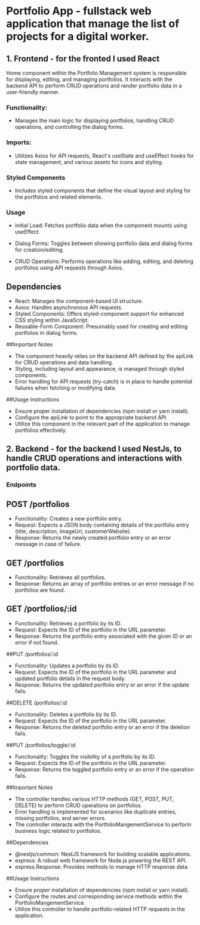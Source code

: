 # Portfolio App - fullstack web application that manage the list of projects for a digital worker.

## 1. Frontend - for the fronted I used React 

Home component within the Portfolio Management system is responsible for displaying, editing, and managing portfolios. It interacts with the backend API to perform CRUD operations and render portfolio data in a user-friendly manner.

### Functionality: 
- Manages the main logic for displaying portfolios, handling CRUD operations, and controlling the dialog forms.

### Imports: 
- Utilizes Axios for API requests, React's useState and useEffect hooks for state management, and various assets for icons and styling.

### Styled Components
- Includes styled components that define the visual layout and styling for the portfolios and related elements.

### Usage

- Initial Load: Fetches portfolio data when the component mounts using useEffect.

- Dialog Forms: Toggles between showing portfolio data and dialog forms for creation/editing.

- CRUD Operations: Performs operations like adding, editing, and deleting portfolios using API requests through Axios.

## Dependencies
- React: Manages the component-based UI structure.
- Axios: Handles asynchronous API requests.
- Styled Components: Offers styled-component support for enhanced CSS styling within JavaScript.
- Reusable-Form Component: Presumably used for creating and editing portfolios in dialog forms.

##Important Notes
- The component heavily relies on the backend API defined by the apiLink for CRUD operations and data handling.
- Styling, including layout and appearance, is managed through styled components.
- Error handling for API requests (try-catch) is in place to handle potential failures when fetching or modifying data.
  
##Usage Instructions
- Ensure proper installation of dependencies (npm install or yarn install).
- Configure the apiLink to point to the appropriate backend API.
- Utilize this component in the relevant part of the application to manage portfolios effectively.

## 2. Backend - for the backend I used NestJs, to handle CRUD operations and interactions with portfolio data.

### Endpoints

## POST /portfolios
- Functionality: Creates a new portfolio entry.
- Request: Expects a JSON body containing details of the portfolio entry (title, description, imageUrl, customerWebsite).
- Response: Returns the newly created portfolio entry or an error message in case of failure.
  
## GET /portfolios
- Functionality: Retrieves all portfolios.
- Response: Returns an array of portfolio entries or an error message if no portfolios are found.
  
## GET /portfolios/:id
- Functionality: Retrieves a portfolio by its ID.
- Request: Expects the ID of the portfolio in the URL parameter.
- Response: Returns the portfolio entry associated with the given ID or an error if not found.
  
##PUT /portfolios/:id
- Functionality: Updates a portfolio by its ID.
- Request: Expects the ID of the portfolio in the URL parameter and updated portfolio details in the request body.
- Response: Returns the updated portfolio entry or an error if the update fails.
  
##DELETE /portfolios/:id
- Functionality: Deletes a portfolio by its ID.
- Request: Expects the ID of the portfolio in the URL parameter.
- Response: Returns the deleted portfolio entry or an error if the deletion fails.
  
##PUT /portfolios/toggle/:id
- Functionality: Toggles the visibility of a portfolio by its ID.
- Request: Expects the ID of the portfolio in the URL parameter.
- Response: Returns the toggled portfolio entry or an error if the operation fails.
  
##Important Notes
- The controller handles various HTTP methods (GET, POST, PUT, DELETE) to perform CRUD operations on portfolios.
- Error handling is implemented for scenarios like duplicate entries, missing portfolios, and server errors.
- The controller interacts with the PortfolioMangementService to perform business logic related to portfolios.
  
##Dependencies
- @nestjs/common: NestJS framework for building scalable applications.
- express: A robust web framework for Node.js powering the REST API.
- express.Response: Provides methods to manage HTTP response data.
  
##Usage Instructions
- Ensure proper installation of dependencies (npm install or yarn install).
- Configure the routes and corresponding service methods within the PortfolioMangementService.
- Utilize this controller to handle portfolio-related HTTP requests in the application.



